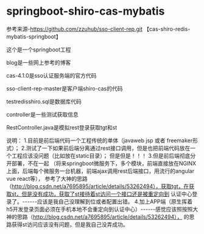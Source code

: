 # springboot-shiro-cas-mybatis
参考来源-https://github.com/zzuhub/sso-client-rep.git    【cas-shiro-redis-mybatis-springboot】

这个是一个springboot工程

blog是一些网上参考的博客

cas-4.1.0是sso认证服务端的官方代码

sso-client-rep-master是客户端shiro-cas的代码


testredisshiro.sql是数据库代码


controller是一些测试获取信息

RestController.java是模拟rest登录获取tgt和st



说明：
1.目前是前后端代码一个工程传统的单体（javaweb jsp 或者 freemaker形式）；
2.测试了一下如果前后端分离通过rest接口调用，但是也把前端代码放在一个工程应该没问题（比如放在static目录）；
但是但是！！！
3.但是前后端彻底分开部署，不在一起
（将来springboot微服务下，多个模块，前端直接放在NGINX上面，后端每个微服务一台机器，前端ajax调用rest后端接口，用流行的angular vue  react等），
  参考了大神的思路（http://blog.csdn.net/a7695895/article/details/53262494），获取tgt，在获取st，但是没有成功，获取了st接待着st访问一个接口还是被重定向到
  认证中心登录了。------应该是我自己没理解到位或者配置出错。
4.加上APP端（原生挥着h5开发登录页面必须在手机本地不会重定向到认证中心）------感觉应该照按照大神的思路（http://blog.csdn.net/a7695895/article/details/53262494），
的思路获得st访问应该没有问题，但是我自己没弄成功。
